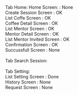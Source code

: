 Tab Home: 
    Home Screen:                :   None <br />
    Create Session Screen       :   OK   <br />
    List Coffe Screen           :   OK   <br />
    Coffee Detail Screen        :   OK   <br />
    List Mentor Screen          :   OK   <br />
    Mentor Detail Screen        :   OK   <br />
    List Mentor Invited Screen  :   OK   <br />
    Confirmation Screen         :   OK   <br />
    Succussfull Screen          :   None <br />
<br />
Tab Search Session: <br />
<br />
Tab Setting: <br />
    List Setting Screen         :   Done <br />
    History Screen              :   None <br />
    Request Screen              :   None <br />
